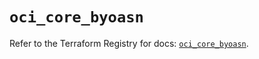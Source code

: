 # `oci_core_byoasn`

Refer to the Terraform Registry for docs: [`oci_core_byoasn`](https://registry.terraform.io/providers/oracle/oci/7.19.0/docs/resources/core_byoasn).
